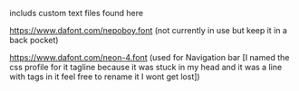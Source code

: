includs custom text files found here

https://www.dafont.com/nepoboy.font (not currently in use but keep it in a back pocket)

https://www.dafont.com/neon-4.font (used for Navigation bar [I named the css profile for it tagline because it was stuck in my head and it was a line with tags in it feel free to rename it I wont get lost])
